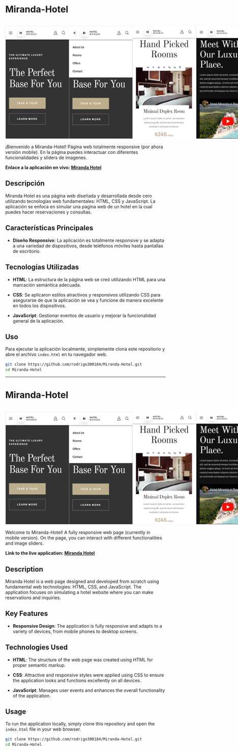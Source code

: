# Miranda-Hotel
<br>
<div style="display: flex; justify-content: space-around;">
  <img src="https://github.com/rodrigo300184/Miranda-Hotel/blob/59524023b6205eb73135f6f4a9c4f3e7398941c0/resources/assets/readme/1.png" alt="Preview 1" width="200">
  <img src="https://github.com/rodrigo300184/Miranda-Hotel/blob/59524023b6205eb73135f6f4a9c4f3e7398941c0/resources/assets/readme/2.png" alt="Preview 2" width="200">
  <img src="https://github.com/rodrigo300184/Miranda-Hotel/blob/59524023b6205eb73135f6f4a9c4f3e7398941c0/resources/assets/readme/3.png" alt="Preview 3" width="200">
  <img src="https://github.com/rodrigo300184/Miranda-Hotel/blob/59524023b6205eb73135f6f4a9c4f3e7398941c0/resources/assets/readme/4.png" alt="Preview 4" width="200">
</div>
<br>
¡Bienvenido a Miranda-Hotel! Página web totalmente responsive (por ahora versión mobile). En la página puedes interactuar con diferentes funcionalidades y sliders de imagenes.

**Enlace a la aplicación en vivo: [Miranda Hotel]([https://miranda-hotel-git-main-rodrigo-martinezs-projects.vercel.app/](http://13.38.94.41/index.php))**

## Descripción

Miranda Hotel es una página web diseñada y desarrollada desde cero utilizando tecnologías web fundamentales: HTML, CSS y JavaScript. La aplicación se enfoca en simular una pagina web de un hotel en la cual puedes hacer reservaciones y consultas.

## Características Principales

- **Diseño Responsivo**: La aplicación es totalmente responsive y se adapta a una variedad de dispositivos, desde teléfonos móviles hasta pantallas de escritorio.

## Tecnologías Utilizadas

- **HTML**: La estructura de la página web se creó utilizando HTML para una marcación semántica adecuada.

- **CSS**: Se aplicaron estilos atractivos y responsivos utilizando CSS para asegurarse de que la aplicación se vea y funcione de manera excelente en todos los dispositivos.

- **JavaScript**: Gestionar eventos de usuario y mejorar la funcionalidad general de la aplicación.

## Uso

Para ejecutar la aplicación localmente, simplemente clona este repositorio y abre el archivo `index.html` en tu navegador web.

```bash
git clone https://github.com/rodrigo300184/Miranda-Hotel.git
cd Miranda-Hotel

```
----------------------------------------------------------------------------------------------------------------------------------------
# Miranda-Hotel
<br>
<div style="display: flex; justify-content: space-around;">
  <img src="https://github.com/rodrigo300184/Miranda-Hotel/blob/59524023b6205eb73135f6f4a9c4f3e7398941c0/resources/assets/readme/1.png" alt="Preview 1" width="200">
  <img src="https://github.com/rodrigo300184/Miranda-Hotel/blob/59524023b6205eb73135f6f4a9c4f3e7398941c0/resources/assets/readme/2.png" alt="Preview 2" width="200">
  <img src="https://github.com/rodrigo300184/Miranda-Hotel/blob/59524023b6205eb73135f6f4a9c4f3e7398941c0/resources/assets/readme/3.png" alt="Preview 3" width="200">
  <img src="https://github.com/rodrigo300184/Miranda-Hotel/blob/59524023b6205eb73135f6f4a9c4f3e7398941c0/resources/assets/readme/4.png" alt="Preview 4" width="200">
</div>
<br>
Welcome to Miranda-Hotel! A fully responsive web page (currently in mobile version). On the page, you can interact with different functionalities and image sliders.

**Link to the live application: [Miranda Hotel]([https://miranda-hotel-git-main-rodrigo-martinezs-projects.vercel.app/](http://13.38.94.41/index.php))**

## Description

Miranda Hotel is a web page designed and developed from scratch using fundamental web technologies: HTML, CSS, and JavaScript. The application focuses on simulating a hotel website where you can make reservations and inquiries.

## Key Features

- **Responsive Design**: The application is fully responsive and adapts to a variety of devices, from mobile phones to desktop screens.

## Technologies Used

- **HTML**: The structure of the web page was created using HTML for proper semantic markup.

- **CSS**: Attractive and responsive styles were applied using CSS to ensure the application looks and functions excellently on all devices.

- **JavaScript**: Manages user events and enhances the overall functionality of the application.

## Usage

To run the application locally, simply clone this repository and open the `index.html` file in your web browser.

```bash
git clone https://github.com/rodrigo300184/Miranda-Hotel.git
cd Miranda-Hotel

```
